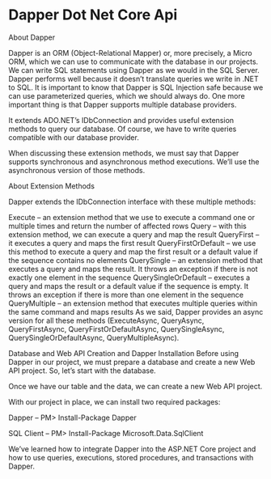 # Dapper Dot Net Core Api

About Dapper

Dapper is an ORM (Object-Relational Mapper) or, more precisely, a Micro ORM, which we can use to communicate with the database in our projects. We can write SQL statements using Dapper as we would in the SQL Server. Dapper performs well because it doesn’t translate queries we write in .NET to SQL. It is important to know that Dapper is SQL Injection safe because we can use parameterized queries, which we should always do. One more important thing is that Dapper supports multiple database providers.

It extends ADO.NET’s IDbConnection and provides useful extension methods to query our database. Of course, we have to write queries compatible with our database provider.


When discussing these extension methods, we must say that Dapper supports synchronous and asynchronous method executions. We’ll use the asynchronous version of those methods.

About Extension Methods

Dapper extends the IDbConnection interface with these multiple methods:

  Execute – an extension method that we use to execute a command one or multiple times and return the number of affected rows
  Query – with this extension method, we can execute a query and map the result
  QueryFirst –  it executes a query and maps the first result
  QueryFirstOrDefault – we use this method to execute a query and map the first result or a default value if the sequence contains no elements
  QuerySingle – an extension method that executes a query and maps the result.  It throws an exception if there is not exactly one element in the sequence
  QuerySingleOrDefault – executes a query and maps the result or a default value if the sequence is empty. It throws an exception if there is more than one element in the sequence
  QueryMultiple – an extension method that executes multiple queries within the same command and maps results
  As we said, Dapper provides an async version for all these methods (ExecuteAsync, QueryAsync, QueryFirstAsync, QueryFirstOrDefaultAsync, QuerySingleAsync, QuerySingleOrDefaultAsync, QueryMultipleAsync).

  Database and Web API Creation and Dapper Installation
  Before using Dapper in our project, we must prepare a database and create a new Web API project. So, let’s start with the database.

  Once we have our table and the data, we can create a new Web API project.

  With our project in place, we can install two required packages:

  Dapper – PM> Install-Package Dapper

  SQL Client – PM> Install-Package Microsoft.Data.SqlClient

  We’ve learned how to integrate Dapper into the ASP.NET Core project and how to use queries, executions, stored procedures, and transactions with Dapper.
